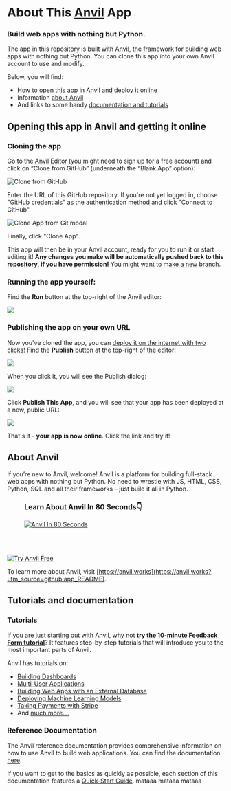 # About This [Anvil](https://anvil.works/?utm_source=github:app_README) App

### Build web apps with nothing but Python.

The app in this repository is built with [Anvil](https://anvil.works?utm_source=github:app_README), the framework for building web apps with nothing but Python. You can clone this app into your own Anvil account to use and modify.

Below, you will find:
- [How to open this app](#opening-this-app-in-anvil-and-getting-it-online) in Anvil and deploy it online
- Information [about Anvil](#about-anvil)
- And links to some handy [documentation and tutorials](#tutorials-and-documentation)

## Opening this app in Anvil and getting it online

### Cloning the app

Go to the [Anvil Editor](https://anvil.works/build?utm_source=github:app_README) (you might need to sign up for a free account) and click on “Clone from GitHub” (underneath the “Blank App” option):

<img src="https://anvil.works/docs/version-control-new-ide/img/git/clone-from-github.png" alt="Clone from GitHub"/>

Enter the URL of this GitHub repository. If you're not yet logged in, choose "GitHub credentials" as the authentication method and click "Connect to GitHub".

<img src="https://anvil.works/docs/version-control-new-ide/img/git/clone-app-from-git.png" alt="Clone App from Git modal"/>

Finally, click "Clone App".

This app will then be in your Anvil account, ready for you to run it or start editing it! **Any changes you make will be automatically pushed back to this repository, if you have permission!** You might want to [make a new branch](https://anvil.works/docs/version-control-new-ide?utm_source=github:app_README).

### Running the app yourself:

Find the **Run** button at the top-right of the Anvil editor:

<img src="https://anvil.works/docs/img/run-button-new-ide.png"/>


### Publishing the app on your own URL

Now you've cloned the app, you can [deploy it on the internet with two clicks](https://anvil.works/docs/deployment/quickstart?utm_source=github:app_README)! Find the **Publish** button at the top-right of the editor:

<img src="https://anvil.works/docs/deployment-new-ide/img/environments/publish-button.png"/>

When you click it, you will see the Publish dialog:

<img src="https://anvil.works/docs/deployment-new-ide/img/quickstart/empty-environments-dialog.png"/>

Click **Publish This App**, and you will see that your app has been deployed at a new, public URL:

<img src="https://anvil.works/docs/deployment-new-ide/img/quickstart/default-public-environment.png"/>

That's it - **your app is now online**. Click the link and try it!

## About Anvil

If you’re new to Anvil, welcome! Anvil is a platform for building full-stack web apps with nothing but Python. No need to wrestle with JS, HTML, CSS, Python, SQL and all their frameworks – just build it all in Python.

<figure>
<figcaption><h3>Learn About Anvil In 80 Seconds👇</h3></figcaption>
<a href="https://www.youtube.com/watch?v=3V-3g1mQ5GY" target="_blank">
<img
  src="https://anvil-website-static.s3.eu-west-2.amazonaws.com/anvil-in-80-seconds-YouTube.png"
  alt="Anvil In 80 Seconds"
/>
</a>
</figure>
<br><br>

[![Try Anvil Free](https://anvil-website-static.s3.eu-west-2.amazonaws.com/mark-complete.png)](https://anvil.works?utm_source=github:app_README)

To learn more about Anvil, visit [https://anvil.works](https://anvil.works?utm_source=github:app_README).

## Tutorials and documentation

### Tutorials

If you are just starting out with Anvil, why not **[try the 10-minute Feedback Form tutorial](https://anvil.works/learn/tutorials/feedback-form?utm_source=github:app_README)**? It features step-by-step tutorials that will introduce you to the most important parts of Anvil.

Anvil has tutorials on:
- [Building Dashboards](https://anvil.works/learn/tutorials/data-science#dashboarding?utm_source=github:app_README)
- [Multi-User Applications](https://anvil.works/learn/tutorials/multi-user-apps?utm_source=github:app_README)
- [Building Web Apps with an External Database](https://anvil.works/learn/tutorials/external-database?utm_source=github:app_README)
- [Deploying Machine Learning Models](https://anvil.works/learn/tutorials/deploy-machine-learning-model?utm_source=github:app_README)
- [Taking Payments with Stripe](https://anvil.works/learn/tutorials/stripe?utm_source=github:app_README)
- And [much more....](https://anvil.works/learn/tutorials?utm_source=github:app_README)

### Reference Documentation

The Anvil reference documentation provides comprehensive information on how to use Anvil to build web applications. You can find the documentation [here](https://anvil.works/docs/overview?utm_source=github:app_README).

If you want to get to the basics as quickly as possible, each section of this documentation features a [Quick-Start Guide](https://anvil.works/docs/overview/quickstarts?utm_source=github:app_README).
mataaa
mataaa
mataaa
